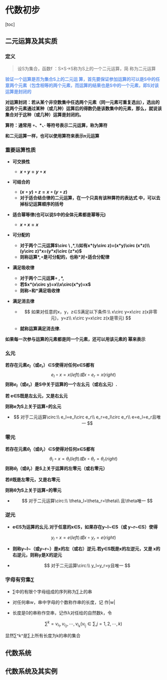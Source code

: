 # 代数初步



[toc]

## 二元运算及其实质



### 定义

> 设S为集合，函数f ：S×S→S称为S上的一个二元运算，简 称为二元运算



**<font color='cornflowerblue'>验证一个运算是否为集合S上的二元运 算，首先要保证参加运算的可以是S中的任意两个元素（包含相等的两个元素，而运算的结果也是S中的一个元素，即S对该运算是封闭的</font>**



**对运算封闭：若从某个非空数集中任选两个元素（同一元素可重复选出），选出的这两个元素通过某种（或几种）运算后的得数仍是该数集中的元素，那么，就说该集合对于这种（或几种）运算是封闭的。**



**算符：通常用 $\circ$、*、· 等符号表示二元运算，称为算符**

**和二元运算一样，也可以使用算符来表示n元运算**



### 重要运算性质



* **可交换性**

  * **$x\circ y=y\circ x$**

* **可结合的**

  * **$(x\circ y)\circ z=x\circ (y\circ z)$**
  * **对于适合结合律的二元运算，在一个只具有该种算符的表达式 中，可以去掉标记运算顺序的括号**

* **适合幂等律(也可以说S中的全体元素都是幂等元)**

  * **$x\circ x=x$**

* **可分配的**

  * **对于两个二元运算$\circ \ ,*,\\如有x*(y\circ z)=(x*y)\circ (x*z)\\ (y\circ z)*x=(y*x)\circ (z*x)$**
  * **则称运算\*,$\circ$是可分配的，也称*对$\circ$适合分配律**

* **满足吸收律**

  * **对于两个二元运算$\circ \ ,*,$**
  * **若$x*(x\circ y)=x\\x\circ(x*y)=x$**
  * **则称$\circ$和*满足吸收律**

* **满足消去律**

  * $$
    如果对任意的x，y，z∈S满足以下条件:\\
    x\circ y=x\circ z(x非零元)，y=z\\
    x\circ y=x\circ z(x是零元)
    $$

  * **就称运算满足消去律.**



**如果每一次参与运算的元素都是同一个元素，还可以用该元素的 幂来表示**



### 幺元

**若存在元素$e_l$（或$e_r$）∈S使得对任何x∈S都有**
$$
e_l\circ x=x(left)
或x\circ e_r=x(right)
$$
**则称$e_l$（或$e_r$）是S中关于运算的一个左幺元（或右幺元）.**

**若 e∈S既是左幺元，又是右幺元**

**则称e为S上关于运算$\circ$的幺元**

* $$
  对于二元运算\circ:\\
  e_l=e_l\circ e_r\\
  e_r=e_l\circ e_r\\
  e=e_l=e_r且唯一
  $$

  



### 零元

**若存在元素$\theta_l$（或$\theta_r$）∈S使得对任何x∈S都有**
$$
\theta_l\circ x=\theta_l(left)
或x\circ \theta_r=\theta_r(right)
$$
**则称$\theta_l$（或$\theta_r$）是S上关于运算的左零元（或右零元）**

**若$\theta$既是左零元，又是右零元**

**则称θ为S上关于运算$\circ$的零元**

* $$
  对于二元运算\circ:\\
  \theta_l=\theta_r=\theta\\
  且\theta唯一
  $$



### 逆元

* **e∈S为运算的幺元.对于任意的x∈S，如果存在y~l~∈S（或 y~r~∈S）使得**

$$
y_l\circ x=e(left)
或x\circ y_r=e(right)
$$

* **则称y~l~（或y~r~）是x的左（或右）逆元.若y∈S既是x的左逆元，又是 x的右逆元，则称y是X的逆元**

* $$
  对于二元运算\circ:\\
  y_l=y_r=y且唯一
  $$



### 字母有穷集$\sum$



* ∑中的有限个字母组成的序列称为∑上的串

* 对任何串w，串中字母的个数称作串的长度，记 作|w|

* 长度是0的串称作空串，记作λ对任给的自然数k，令

$$
\sum^k={v_{i_1},v_{i_2},\cdots,v_{i_k}}
(v_{i_j}\in\sum,j=1,2,\cdots,k)
$$

显然∑^k^是∑上所有长度为k的串的集合





## 代数系统

## 代数系统及其实例